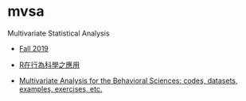 # mvsa

Multivariate Statistical Analysis

- [Fall 2019](calendar.md)

- [R在行為科學之應用](http://myweb.ncku.edu.tw/~cpcheng/Rbook/index.htm)

- [Multivariate Analysis for the Behavioral Sciences: codes, datasets, examples, exercises, etc.](https://github.com/KimmoVehkalahti/MABS)

